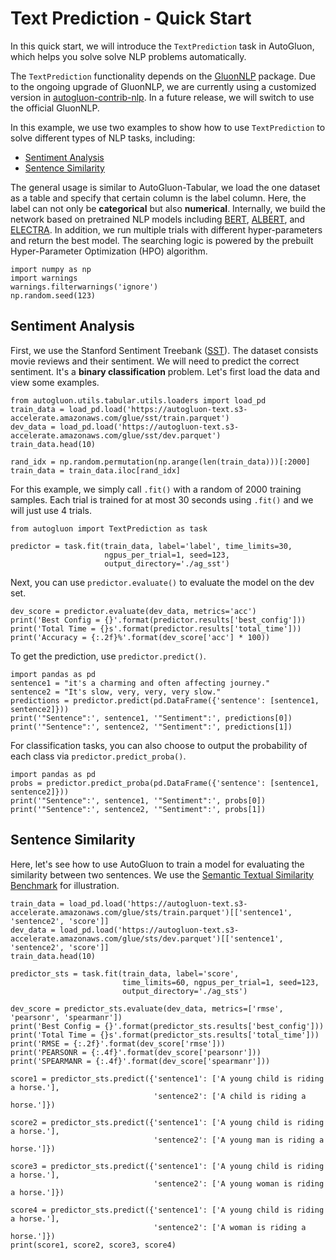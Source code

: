 # Text Prediction - Quick Start

In this quick start, we will introduce the `TextPrediction` task in AutoGluon, which helps you solve solve NLP problems automatically.

The `TextPrediction` functionality depends on the [GluonNLP](https://gluon-nlp.mxnet.io/) package. 
Due to the ongoing upgrade of GluonNLP, we are currently using a customized version in [autogluon-contrib-nlp](https://github.com/sxjscience/autogluon-contrib-nlp.git). In a future release, we will switch to use the official GluonNLP.

In this example, we use two examples to show how to use `TextPrediction` to solve different types of NLP tasks, including:
- [Sentiment Analysis](#Sentiment-Analysis)
- [Sentence Similarity](#Sentence-Similarity)

The general usage is similar to AutoGluon-Tabular, we load the one dataset as a table and specify that certain column is the label column. Here, the label can not only be **categorical** but also **numerical**. Internally, we build the network based on pretrained NLP models including [BERT](https://arxiv.org/pdf/1810.04805.pdf), [ALBERT](https://arxiv.org/pdf/1909.11942.pdf), and [ELECTRA](https://openreview.net/pdf?id=r1xMH1BtvB). In addition, we run multiple trials with different hyper-parameters and return the best model. The searching logic is powered by the prebuilt Hyper-Parameter Optimization (HPO) algorithm.


```{.python .input}
import numpy as np
import warnings
warnings.filterwarnings('ignore')
np.random.seed(123)
```

## Sentiment Analysis

First, we use the Stanford Sentiment Treebank ([SST](https://nlp.stanford.edu/sentiment/)).
The dataset consists movie reviews and their sentiment. We will need to predict the correct sentiment. It's a **binary classification** problem. Let's first load the data and view some examples.


```{.python .input}
from autogluon.utils.tabular.utils.loaders import load_pd
train_data = load_pd.load('https://autogluon-text.s3-accelerate.amazonaws.com/glue/sst/train.parquet')
dev_data = load_pd.load('https://autogluon-text.s3-accelerate.amazonaws.com/glue/sst/dev.parquet')
train_data.head(10)

rand_idx = np.random.permutation(np.arange(len(train_data)))[:2000]
train_data = train_data.iloc[rand_idx]
```

For this example, we simply call `.fit()` with a random of 2000 training samples. Each trial is trained for at most 30 seconds using `.fit()` and we will just use 4 trials.


```{.python .input}
from autogluon import TextPrediction as task

predictor = task.fit(train_data, label='label', time_limits=30,
                     ngpus_per_trial=1, seed=123,
                     output_directory='./ag_sst')
```

Next, you can use `predictor.evaluate()` to evaluate the model on the dev set.


```{.python .input}
dev_score = predictor.evaluate(dev_data, metrics='acc')
print('Best Config = {}'.format(predictor.results['best_config']))
print('Total Time = {}s'.format(predictor.results['total_time']))
print('Accuracy = {:.2f}%'.format(dev_score['acc'] * 100))
```

To get the prediction, use `predictor.predict()`.


```{.python .input}
import pandas as pd
sentence1 = "it's a charming and often affecting journey." 
sentence2 = "It's slow, very, very, very slow."
predictions = predictor.predict(pd.DataFrame({'sentence': [sentence1, sentence2]}))
print('"Sentence":', sentence1, '"Sentiment":', predictions[0])
print('"Sentence":', sentence2, '"Sentiment":', predictions[1])

```

For classification tasks, you can also choose to output the probability of each class via `predictor.predict_proba()`.


```{.python .input}
import pandas as pd
probs = predictor.predict_proba(pd.DataFrame({'sentence': [sentence1, sentence2]}))
print('"Sentence":', sentence1, '"Sentiment":', probs[0])
print('"Sentence":', sentence2, '"Sentiment":', probs[1])
```

## Sentence Similarity

Here, let's see how to use AutoGluon to train a model for evaluating the similarity between two sentences. We use the [Semantic Textual Similarity Benchmark](http://ixa2.si.ehu.es/stswiki/index.php/STSbenchmark) for illustration.


```{.python .input}
train_data = load_pd.load('https://autogluon-text.s3-accelerate.amazonaws.com/glue/sts/train.parquet')[['sentence1', 'sentence2', 'score']]
dev_data = load_pd.load('https://autogluon-text.s3-accelerate.amazonaws.com/glue/sts/dev.parquet')[['sentence1', 'sentence2', 'score']]
train_data.head(10)
```


```{.python .input}
predictor_sts = task.fit(train_data, label='score',
                         time_limits=60, ngpus_per_trial=1, seed=123,
                         output_directory='./ag_sts')
```


```{.python .input}
dev_score = predictor_sts.evaluate(dev_data, metrics=['rmse', 'pearsonr', 'spearmanr'])
print('Best Config = {}'.format(predictor_sts.results['best_config']))
print('Total Time = {}s'.format(predictor_sts.results['total_time']))
print('RMSE = {:.2f}'.format(dev_score['rmse']))
print('PEARSONR = {:.4f}'.format(dev_score['pearsonr']))
print('SPEARMANR = {:.4f}'.format(dev_score['spearmanr']))
```


```{.python .input}
score1 = predictor_sts.predict({'sentence1': ['A young child is riding a horse.'],
                                'sentence2': ['A child is riding a horse.']})

score2 = predictor_sts.predict({'sentence1': ['A young child is riding a horse.'],
                                'sentence2': ['A young man is riding a horse.']})

score3 = predictor_sts.predict({'sentence1': ['A young child is riding a horse.'],
                                'sentence2': ['A young woman is riding a horse.']})

score4 = predictor_sts.predict({'sentence1': ['A young child is riding a horse.'],
                                'sentence2': ['A woman is riding a horse.']})
print(score1, score2, score3, score4)
```
